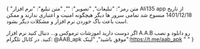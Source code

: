 {
  "متن رمز": "تبلیغات",
  "تصویر": "",
  "متن تبلیغ": "نرم افزار Ali135 app از تاریخ 1401/12/18 منسوخ شد
تمامی سرور ها دیگر هیچگونه امنیت و اعتباری ندارند و ممکن است باعث باگ خوردن نرم افزار و مشکلات دیگر بشود.

اگر دوست دارید اموزشات ترموکس و... دنبال کنید نرم افزار ‌A.A.B رو دانلود و نصب کنید.
در کانال تلگرام:
@AAB_apk
موفق باشید",
  "لینک":https://t.me/aab_apk "
"
}
